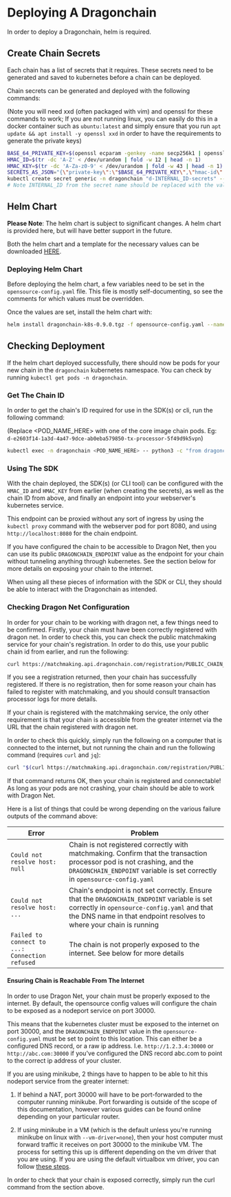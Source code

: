 # Deploying A Dragonchain

In order to deploy a Dragonchain, helm is required.

## Create Chain Secrets

Each chain has a list of secrets that it requires.
These secrets need to be generated and saved to kubernetes before a chain
can be deployed.

Chain secrets can be generated and deployed with the following commands:

(Note you will need xxd (often packaged with vim) and openssl for these
commands to work; If you are not running linux, you can easily do this in a
docker container such as `ubuntu:latest` and simply ensure that you run
`apt update && apt install -y openssl xxd` in order to have the requirements
to generate the private keys)

```sh
BASE_64_PRIVATE_KEY=$(openssl ecparam -genkey -name secp256k1 | openssl ec -outform DER | tail -c +8 | head -c 32 | xxd -p -c 32 | xxd -r -p | base64)
HMAC_ID=$(tr -dc 'A-Z' < /dev/urandom | fold -w 12 | head -n 1)
HMAC_KEY=$(tr -dc 'A-Za-z0-9' < /dev/urandom | fold -w 43 | head -n 1)
SECRETS_AS_JSON="{\"private-key\":\"$BASE_64_PRIVATE_KEY\",\"hmac-id\":\"$HMAC_ID\",\"hmac-key\":\"$HMAC_KEY\",\"registry-password\":\"\"}"
kubectl create secret generic -n dragonchain "d-INTERNAL_ID-secrets" --from-literal=SecretString="$SECRETS_AS_JSON"
# Note INTERNAL_ID from the secret name should be replaced with the value of .global.environment.INTERNAL_ID from the helm chart values (opensource-config.yaml)
```

## Helm Chart

**Please Note**: The helm chart is subject to significant changes.
A helm chart is provided here, but will have better support in the
future.

Both the helm chart and a template for the necessary values can be downloaded
[HERE](links).

### Deploying Helm Chart

Before deploying the helm chart, a few variables need to be set in the
`opensource-config.yaml` file. This file is mostly self-documenting, so see the
comments for which values must be overridden.

Once the values are set, install the helm chart with:

```sh
helm install dragonchain-k8s-0.9.0.tgz -f opensource-config.yaml --name my-dragonchain --namespace dragonchain
```

## Checking Deployment

If the helm chart deployed successfully, there should now be pods for your
new chain in the `dragonchain` kubernetes namespace. You can check by running
`kubectl get pods -n dragonchain`.

### Get The Chain ID

In order to get the chain's ID required for use in the SDK(s) or cli, run the
following command:

(Replace <POD_NAME_HERE> with one of the core image chain pods. Eg:
`d-e2603f14-1a3d-4a47-9dce-ab0eba579850-tx-processor-5f49d9k5vpn`)

```sh
kubectl exec -n dragonchain <POD_NAME_HERE> -- python3 -c "from dragonchain.lib.keys import get_public_id; print(get_public_id())"
```

### Using The SDK

With the chain deployed, the SDK(s) (or CLI tool) can be configured with the
`HMAC_ID` and `HMAC_KEY` from earlier (when creating the secrets), as well as
the chain ID from above, and finally an endpoint into your webserver's
kubernetes service.

This endpoint can be proxied without any sort of ingress by using the
`kubectl proxy` command with the webserver pod for port 8080, and using
`http://localhost:8080` for the chain endpoint.

If you have configured the chain to be accessible to Dragon Net, then you can
use its public `DRAGONCHAIN_ENDPOINT` value as the endpoint for your chain
without tunneling anything through kubernetes. See the section below for more
details on exposing your chain to the internet.

When using all these pieces of information with the SDK or CLI, they should be
able to interact with the Dragonchain as intended.

### Checking Dragon Net Configuration

In order for your chain to be working with dragon net, a few things need to be
confirmed. Firstly, your chain must have been correctly registered with dragon
net. In order to check this, you can check the public matchmaking service for
your chain's registration. In order to do this, use your public chain id from
earlier, and run the following:

```sh
curl https://matchmaking.api.dragonchain.com/registration/PUBLIC_CHAIN_ID_HERE
```

If you see a registration returned, then your chain has successfully
registered. If there is no registration, then for some reason your chain has
failed to register with matchmaking, and you should consult transaction
processor logs for more details.

If your chain is registered with the matchmaking service, the only other
requirement is that your chain is accessible from the greater internet via the
URL that the chain registered with dragon net.

In order to check this quickly, simply run the following on a computer that is
connected to the internet, but not running the chain and run the following
command (requires `curl` and `jq`):

```sh
curl "$(curl https://matchmaking.api.dragonchain.com/registration/PUBLIC_CHAIN_ID_HERE -s | jq -r .url)"/health
```

If that command returns OK, then your chain is registered and connectable! As
long as your pods are not crashing, your chain should be able to work with
Dragon Net.

Here is a list of things that could be wrong depending on the various failure
outputs of the command above:

| Error                                          | Problem                                                                                                                                                                                                            |
| ---------------------------------------------- | ------------------------------------------------------------------------------------------------------------------------------------------------------------------------------------------------------------------ |
| `Could not resolve host: null`                 | Chain is not registered correctly with matchmaking. Confirm that the transaction processor pod is not crashing, and the `DRAGONCHAIN_ENDPOINT` variable is set correctly in `opensource-config.yaml`               |
| `Could not resolve host: ...`                  | Chain's endpoint is not set correctly. Ensure that the `DRAGONCHAIN_ENDPOINT` variable is set correctly in `opensource-config.yaml` and that the DNS name in that endpoint resolves to where your chain is running |
| `Failed to connect to ...: Connection refused` | The chain is not properly exposed to the internet. See below for more details                                                                                                                                      |

#### Ensuring Chain is Reachable From The Internet

In order to use Dragon Net, your chain must be properly exposed to the
internet. By default, the opensource config values will configure the chain
to be exposed as a nodeport service on port 30000.

This means that the kubernetes cluster must be exposed to the internet on port
30000, and the `DRAGONCHAIN_ENDPOINT` value in the `opensource-config.yaml`
must be set to point to this location. This can either be a configured DNS
record, or a raw ip address. I.e. `http://1.2.3.4:30000` or
`http://abc.com:30000` if you've configured the DNS record abc.com to point to
the correct ip address of your cluster.

If you are using minikube, 2 things have to happen to be able to hit this
nodeport service from the greater internet:

1. If behind a NAT, port 30000 will have to be port-forwarded to the computer
   running minikube. Port forwarding is outside of the scope of this
   documentation, however various guides can be found online depending on your
   particular router.

2. If using minikube in a VM (which is the default unless you're running
   minikube on linux with `--vm-driver=none`), then your host computer must
   forward traffic it receives on port 30000 to the minikube VM. The process
   for setting this up is different depending on the vm driver that you are
   using. If you are using the default virtualbox vm driver, you can follow
   [these steps](https://cwienczek.com/2017/09/reaching-minikube-from-other-devices/).

In order to check that your chain is exposed correctly, simply run the curl
command from the section above.
